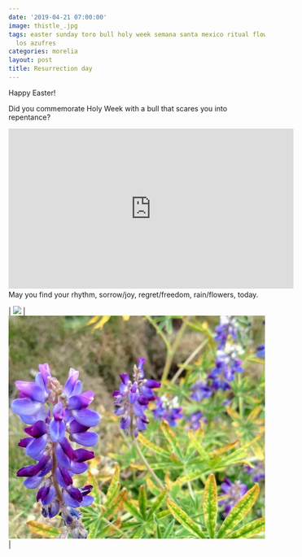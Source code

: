 ```yaml
---
date: '2019-04-21 07:00:00'
image: thistle_.jpg
tags: easter sunday toro bull holy week semana santa mexico ritual flowers mexico
  los azufres
categories: morelia
layout: post
title: Resurrection day
---
```


Happy Easter!

Did you commemorate Holy Week with a bull that scares you into repentance?

<iframe width="560" height="315" src="https://www.youtube-nocookie.com/embed/URFh4xMkF_o" frameborder="0" allow="accelerometer; autoplay; encrypted-media; gyroscope; picture-in-picture" allowfullscreen></iframe>

<br>
May you find your rhythm, sorrow/joy, regret/freedom, rain/flowers, today.

| [![](/images/thistles2_.jpg)](/images/thistles2.jpg) | [![](/images/lupine_.jpg)](/images/lupine.jpg) |